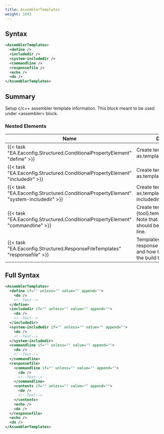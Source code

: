 ```yaml
---
title: AssemblerTemplates
weight: 1043
---
```

## Syntax
```xml
<AssemblerTemplates>
  <define />
  <includedir />
  <system-includedir />
  <commandline />
  <responsefile />
  <echo />
  <do />
</AssemblerTemplates>
```
## Summary ##
Setup c/c++ assembler template information.  This block meant to be used under &lt;assembler&gt; block.


### Nested Elements
| Name | Description | Type | Required |
| ---- | ----------- | ---- | -------- |
| {{< task "EA.Eaconfig.Structured.ConditionalPropertyElement" "define" >}}| Create template property as.template.define | {{< task "EA.Eaconfig.Structured.ConditionalPropertyElement" >}} | True |
| {{< task "EA.Eaconfig.Structured.ConditionalPropertyElement" "includedir" >}}| Create template property as.template.includedir | {{< task "EA.Eaconfig.Structured.ConditionalPropertyElement" >}} | True |
| {{< task "EA.Eaconfig.Structured.ConditionalPropertyElement" "system-includedir" >}}| Create template property as.template.system-includedir | {{< task "EA.Eaconfig.Structured.ConditionalPropertyElement" >}} | True |
| {{< task "EA.Eaconfig.Structured.ConditionalPropertyElement" "commandline" >}}| Create template property {tool}.template.commandline.  Note that each argument should be separated by new line. | {{< task "EA.Eaconfig.Structured.ConditionalPropertyElement" >}} | True |
| {{< task "EA.Eaconfig.Structured.ResponseFileTemplates" "responsefile" >}}| Templates that control response files, their contents and how they are passed to the build tool (optional) | {{< task "EA.Eaconfig.Structured.ResponseFileTemplates" >}} | False |

## Full Syntax
```xml
<AssemblerTemplates>
  <define if="" unless="" value="" append="">
    <do />
    <!--Text-->
  </define>
  <includedir if="" unless="" value="" append="">
    <do />
    <!--Text-->
  </includedir>
  <system-includedir if="" unless="" value="" append="">
    <do />
    <!--Text-->
  </system-includedir>
  <commandline if="" unless="" value="" append="">
    <do />
    <!--Text-->
  </commandline>
  <responsefile>
    <commandline if="" unless="" value="" append="">
      <do />
      <!--Text-->
    </commandline>
    <contents if="" unless="" value="" append="">
      <do />
      <!--Text-->
    </contents>
    <echo />
    <do />
  </responsefile>
  <echo />
  <do />
</AssemblerTemplates>
```
